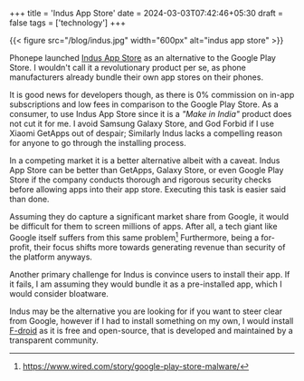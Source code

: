 +++
title = 'Indus App Store'
date = 2024-03-03T07:42:46+05:30
draft = false
tags = ['technology']
+++

{{< figure src="/blog/indus.jpg" width="600px" alt="indus app store" >}}

Phonepe launched [Indus App Store](https://www.indusappstore.com/) as an alternative to the Google Play Store. 
I wouldn't call it a revolutionary product per se, as phone manufacturers already bundle their own app stores on their phones.

It is good news for developers though, as there is 0% commission on in-app subscriptions and low fees in comparison to the Google Play Store. 
As a consumer, to use Indus App Store since it is a *"Make in India"* product does not cut it for me. 
I avoid Samsung Galaxy Store, and God Forbid if I use Xiaomi GetApps out of despair; Similarly Indus lacks a compelling reason for anyone 
to go through the installing process.

In a competing market it is a better alternative albeit with a caveat. Indus App Store can be better than GetApps, Galaxy Store, 
or even Google Play Store if the company conducts thorough and rigorous security checks before allowing apps into their app store. 
Executing this task is easier said than done. 

Assuming they do capture a significant market share from Google, it would be difficult 
for them to screen millions of apps. After all, a tech giant like Google itself suffers from this same problem[^1] 
Furthermore, being a for-profit, their focus shifts more towards generating revenue than security of the platform anyways. 

Another primary challenge for Indus is convince users to install their app. If it fails, I am assuming they would bundle it as a pre-installed app, 
which I would consider bloatware. 

Indus may be the alternative you are looking for if you want to steer clear from Google, however if I had to install something on my own, I would 
install [F-droid](https://f-droid.org/) as it is free and open-source, that is developed and maintained by a transparent community.


[^1]: https://www.wired.com/story/google-play-store-malware/
